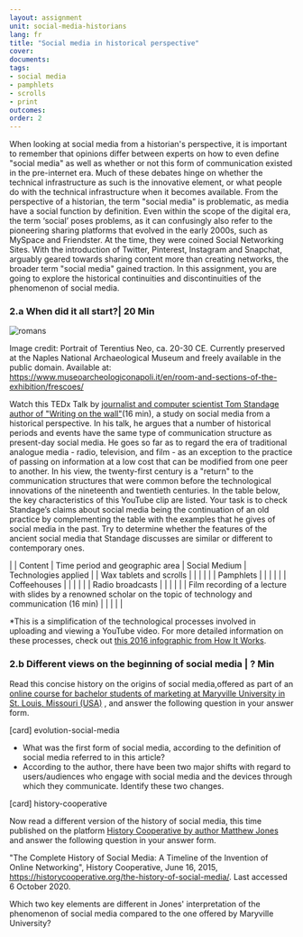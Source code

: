 ```yaml
---
layout: assignment
unit: social-media-historians
lang: fr
title: "Social media in historical perspective"
cover:
documents:
tags:
- social media
- pamphlets
- scrolls
- print
outcomes:
order: 2
---
```

When looking at social media from a historian's perspective, it is important to remember that opinions differ between experts on how to even define "social media" as well as  whether or not this form of communication existed in the pre-internet era. Much of these debates hinge on whether the technical infrastructure as such is the innovative element, or what people do with the technical infrastructure when it becomes available. From the perspective of a historian, the term "social media" is problematic, as media have a social function by definition. Even within the scope of the digital era, the term ‘social’ poses problems, as it can confusingly also refer to the pioneering sharing platforms that evolved in the early 2000s, such as MySpace and Friendster. At the time, they were coined Social Networking Sites. With the introduction of Twitter, Pinterest, Instagram and Snapchat, arguably geared towards sharing content more than creating networks, the broader term "social media" gained traction. In this assignment, you are going to explore the historical continuities and discontinuities of the phenomenon of social media.

<!-- more -->
<!-- briefing-student -->

### 2.a When did it all start?| 20 Min
<!-- section-contents -->
![romans](../../../assets/images/social-media/romans.png)


Image credit: Portrait of Terentius Neo, ca. 20-30 CE. Currently preserved at the Naples National Archaeological Museum and freely available in the public domain. Available at: https://www.museoarcheologiconapoli.it/en/room-and-sections-of-the-exhibition/frescoes/

Watch this TEDx Talk by [journalist and computer scientist Tom Standage author of "Writing on the wall"](https://youtu.be/ixsridS3qVs)(16 min), a study on social media from a historical perspective. In his talk, he argues that a number of historical periods and events have the same type of communication structure as present-day social media. He goes so far as to regard the era of traditional analogue media - radio, television, and film - as an exception to the practice of passing on information at a low cost that can be modified from one peer to another. In his view, the twenty-first century is a "return" to the communication structures that were common before the technological innovations of the nineteenth and twentieth centuries.
In the table below, the key characteristics of this YouTube clip are listed. Your task is to check Standage’s claims about social media being the continuation of an old practice by complementing the table with the examples that he gives of social media in the past. Try to determine whether the features of the ancient social media that Standage discusses are similar or different to contemporary ones.


| | Content | Time period and geographic area | Social Medium | Technologies applied |
| Wax tablets and scrolls	|  |  |  |  |
| Pamphlets |  |  |  |  |
| Coffeehouses |  |  |  |  |
| Radio broadcasts |  |  |  |  |
| Film recording of a lecture with slides by a renowned scholar on the topic of technology and communication (16 min)  |  |  |  |  |

*This is a simplification of the technological processes involved in uploading and viewing a YouTube video. For more detailed information on these processes, check out [this 2016 infographic from How It Works](https://www.howitworksdaily.com/wp-content/uploads/2016/04/How-YouTube-works-1024x891.jpg).

<!-- section -->

### 2.b Different views on the beginning of social media | ? Min
<!-- section-contents -->
Read this concise history on the origins of social media,offered as part of an [online course for bachelor students of marketing at Maryville University in St. Louis, Missouri (USA)](https://online.maryville.edu/blog/evolution-social-media/) , and answer the following question in your answer form.

[card] evolution-social-media

- What was the first form of social media, according to the definition of social media referred to in this article?
- According to the author, there have been two major shifts with regard to users/audiences who engage with social media and the devices through which they communicate. Identify these two changes.

[card] history-cooperative

Now read a different version of the history of social media, this time published on the platform [History Cooperative by author Matthew Jones](https://historycooperative.org/the-history-of-social-media/) and answer the following question in your answer form.

"The Complete History of Social Media: A Timeline of the Invention of Online Networking", History Cooperative, June 16, 2015, https://historycooperative.org/the-history-of-social-media/. Last accessed 6 October 2020.

Which two key elements are different in Jones' interpretation of the phenomenon of social media compared to the one offered by Maryville University?




<!-- briefing-teacher -->
